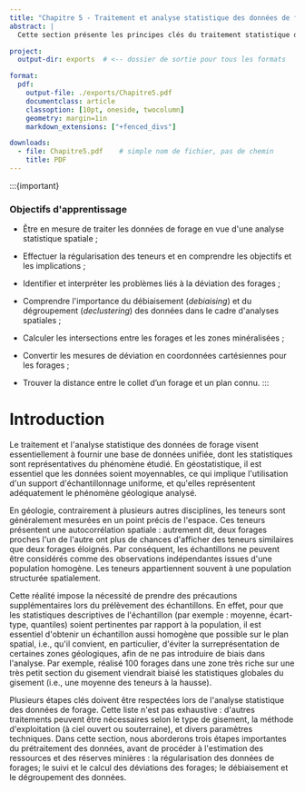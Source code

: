 ```yaml
---
title: "Chapitre 5 - Traitement et analyse statistique des données de forage"
abstract: |
  Cette section présente les principes clés du traitement statistique des données de forage, en insistant sur l’importance d’un échantillonnage spatialement représentatif et moyennable. Elle explique pourquoi, en raison de la corrélation spatiale des teneurs, il faut éviter les biais liés à une surreprésentation locale. Enfin, elle introduit trois étapes essentielles du prétraitement : la régularisation, le suivi des déviations et le débiaisement des données. On introduit également les calculs de base d'algèbre linéaire pour positionner les forages de manière à intersecter un horizon marqueur.

project:
  output-dir: exports  # <-- dossier de sortie pour tous les formats

format:
  pdf:
    output-file: ./exports/Chapitre5.pdf
    documentclass: article
    classoption: [10pt, oneside, twocolumn]
    geometry: margin=1in
    markdown_extensions: ["+fenced_divs"]

downloads:
  - file: Chapitre5.pdf    # simple nom de fichier, pas de chemin
    title: PDF
---
```


:::{important}
### Objectifs d'apprentissage
-   Être en mesure de traiter les données de forage en vue d'une analyse
    statistique spatiale ;

-   Effectuer la régularisation des teneurs et en comprendre les
    objectifs et les implications ;

-   Identifier et interpréter les problèmes liés à la déviation des
    forages ;

-   Comprendre l'importance du débiaisement (*debiaising*) et du
    dégroupement (*declustering*) des données dans le cadre d'analyses
    spatiales ;

-   Calculer les intersections entre les forages et les zones
    minéralisées ;

-   Convertir les mesures de déviation en coordonnées cartésiennes pour
    les forages ;

-   Trouver la distance entre le collet d’un forage et un plan connu.
:::

# Introduction

Le traitement et l'analyse statistique des données de forage visent
essentiellement à fournir une base de données unifiée, dont les
statistiques sont représentatives du phénomène étudié. En
géostatistique, il est essentiel que les données soient moyennables, ce
qui implique l'utilisation d'un support d'échantillonnage uniforme, et
qu'elles représentent adéquatement le phénomène géologique analysé.

En géologie, contrairement à plusieurs autres disciplines, les teneurs
sont généralement mesurées en un point précis de l'espace. Ces teneurs
présentent une autocorrélation spatiale : autrement dit, deux forages
proches l'un de l'autre ont plus de chances d'afficher des teneurs
similaires que deux forages éloignés. Par conséquent, les échantillons
ne peuvent être considérés comme des observations indépendantes issues
d'une population homogène. Les teneurs appartiennent souvent à une
population structurée spatialement.

Cette réalité impose la nécessité de prendre des précautions
supplémentaires lors du prélèvement des échantillons. En effet, pour que
les statistiques descriptives de l'échantillon (par exemple : moyenne,
écart-type, quantiles) soient pertinentes par rapport à la population,
il est essentiel d'obtenir un échantillon aussi homogène que possible
sur le plan spatial, i.e., qu'il convient, en particulier, d'éviter la
surreprésentation de certaines zones géologiques, afin de ne pas
introduire de biais dans l'analyse. Par exemple, réalisé 100 forages
dans une zone très riche sur une très petit section du gisement
viendrait biaisé les statistiques globales du gisement (i.e., une
moyenne des teneurs à la hausse).

Plusieurs étapes clés doivent être respectées lors de l'analyse
statistique des données de forage. Cette liste n'est pas exhaustive :
d'autres traitements peuvent être nécessaires selon le type de gisement,
la méthode d'exploitation (à ciel ouvert ou souterraine), et divers
paramètres techniques. Dans cette section, nous aborderons trois étapes
importantes du prétraitement des données, avant de procéder à
l'estimation des ressources et des réserves minières : la régularisation
des données de forages; le suivi et le calcul des déviations des
forages; le débiaisement et le dégroupement des données.

